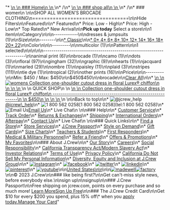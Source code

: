 "*   [\n    \n    ### Home\n    \n    ](/)\n*   /\n*   [\n    \n    ### shop all\n    \n    ](/all)\n*   /\n*   ### women\n    \n\nSHOP ALL WOMEN'S BROCADE CLOTHING\n=================================\n\nHide Filters\n\nFeatured\n\n*   Featured\n*   Price: Low - High\n*   Price: High - Low\n*   Top Rated\n*   New Arrival\n\n**Pick up today** Select a store\n\n1 item\n\nCategory\n\n\n------------\n\n[](/all/womens/categories/clothing?sub-categories=womens-shopall-dresses-and-jumpsuits&crawl=no&l_pattern=root-brocade)dresses & jumpsuits (1)\n\nSize\n\n\n--------\n\n[*   Classic](/all/womens/categories/clothing?crawl=no&fit=Classic&l_pattern=root-brocade)\n\n[*   0](/all/womens/categories/clothing?crawl=no&l_pattern=root-brocade&size=0)[*   4](/all/womens/categories/clothing?crawl=no&l_pattern=root-brocade&size=4)[*   6](/all/womens/categories/clothing?crawl=no&l_pattern=root-brocade&size=6)[*   8](/all/womens/categories/clothing?crawl=no&l_pattern=root-brocade&size=8)[*   10](/all/womens/categories/clothing?crawl=no&l_pattern=root-brocade&size=10)[*   12](/all/womens/categories/clothing?crawl=no&l_pattern=root-brocade&size=12)[*   14](/all/womens/categories/clothing?crawl=no&l_pattern=root-brocade&size=14)[*   16](/all/womens/categories/clothing?crawl=no&l_pattern=root-brocade&size=16)[*   18](/all/womens/categories/clothing?crawl=no&l_pattern=root-brocade&size=18)[*   20](/all/womens/categories/clothing?crawl=no&l_pattern=root-brocade&size=20)[*   22](/all/womens/categories/clothing?crawl=no&l_pattern=root-brocade&size=22)\n\nColor\n\n\n---------\n\n[](/all/womens/categories/clothing?crawl=no&l_color=root-multicolor&l_pattern=root-brocade)multicolor (1)\n\nPattern\n\n1 selected[](/all/womens/categories/clothing?crawl=no)\n\n\n\n\n---------------------------------------------------------------------\n\n[](/all/womens/categories/clothing?crawl=no&l_pattern=root-animal-print,root-brocade)animal print (6)\n\n[](/all/womens/categories/clothing?crawl=no)brocade (1)\n\n[](/all/womens/categories/clothing?crawl=no&l_pattern=root-brocade,root-camo)camo (1)\n\n[](/all/womens/categories/clothing?crawl=no&l_pattern=root-brocade,root-dots)dots (3)\n\n[](/all/womens/categories/clothing?crawl=no&l_pattern=root-brocade,root-floral)floral (97)\n\n[](/all/womens/categories/clothing?crawl=no&l_pattern=root-brocade,root-gingham)gingham (32)\n\n[](/all/womens/categories/clothing?crawl=no&l_pattern=root-brocade,root-graphic)graphic (9)\n\n[](/all/womens/categories/clothing?crawl=no&l_pattern=root-brocade,root-hearts)hearts (1)\n\n[](/all/womens/categories/clothing?crawl=no&l_pattern=root-brocade,root-jacquard)jacquard (1)\n\n[](/all/womens/categories/clothing?crawl=no&l_pattern=root-brocade,root-marled)marled (29)\n\n[](/all/womens/categories/clothing?crawl=no&l_pattern=root-brocade,root-ombre)ombre (1)\n\n[](/all/womens/categories/clothing?crawl=no&l_pattern=root-brocade,root-paisley)paisley (11)\n\n[](/all/womens/categories/clothing?crawl=no&l_pattern=root-brocade,root-plaid)plaid (3)\n\n[](/all/womens/categories/clothing?crawl=no&l_pattern=root-brocade,root-stripes)stripes (111)\n\n[](/all/womens/categories/clothing?crawl=no&l_pattern=root-brocade,root-tie-dye)tie dye (1)\n\n[](/all/womens/categories/clothing?crawl=no&l_pattern=root-brocade,root-tropical)tropical (2)\n\n[](/all/womens/categories/clothing?crawl=no&l_pattern=root-brocade,root-other-prints)other prints (16)\n\nPrice\n\n\n---------\n\nMin: $450 / Max: $450\n\n$450$450\n\nbrocade[](/all/womens/categories/clothing?crawl=no)\n\n[Clear All](/all/womens/categories/clothing?crawl=no)\n\n*   [\n    \n    ![womens Collection one-shoulder cutout dress in floral Lurex&reg; chiffon](https://www.jcrew.com/s7-img-facade/BP893_WQ4789_m?hei=640&crop=0,0,512,0)\n    \n    \n    \n    ](/p/womens/categories/clothing/dresses-and-jumpsuits/collection-one-shoulder-cutout-dress-in-floral-lurexreg-chiffon/BP893?display=standard&fit=Classic&color_name=navy-green&colorProductCode=BP893)\n    \n    QUICK SHOP\n    \n    [\n    \n    Collection one-shoulder cutout dress in floral Lurex® chiffon\n    -------------------------------------------------------------\n    \n    $450\n    \n    \n    \n    ](/p/womens/categories/clothing/dresses-and-jumpsuits/collection-one-shoulder-cutout-dress-in-floral-lurexreg-chiffon/BP893?display=standard&fit=Classic&color_name=navy-green&colorProductCode=BP893)\n    \n\nBack to top\n\n*   ![@jcrew_help](/next-static/images/sidecar-modules/footer/twitter-2.svg)[@jcrew\\_help](https://twitter.com/jcrew_help)\n*   ![1 800 562 0258](/next-static/images/sidecar-modules/footer/phone-2.svg)[1 800 562 0258](tel:1 800 562 0258)\n*   ![Email Us](/next-static/images/sidecar-modules/footer/email.svg)[Email Us](mailto:help@jcrew.com)\n*   Live Chat\n    \n\n### Help\n\n*   [Customer Service](/help/customer-service)\n*   [Track Order](/help/order-status)\n*   [Returns & Exchanges](/help/returns-exchanges)\n*   [Shipping](/help/shipping-handling)\n*   [International Orders](/help/international-orders)\n*   [Afterpay](/afterpay-faq)\n*   [Contact Us](/help/contact-us)\n*   Live Chat\n    \n\n### Quick Links\n\n*   [Find a Store](https://stores.jcrew.com/search)\n*   [Store Services](/s/store-services)\n*   [J.Crew Passport](/s/rewards)\n*   [Style on Demand](/s/style-on-demand)\n*   [Gift Cards](/help/gift-card)\n*   [Size Charts](/r/size-charts)\n*   [Teachers & Students](/s/teacher-student-discount)\n*   [First Responders](/s/military-medical-first-responder-discount)\n*   [Medical & Military Personnel](/s/military-medical-first-responder-discount)\n*   [Refer a Friend](/share)\n*   [Offers & Promotions](/best-deals)\n*   [My Favorites](/favorites)\n\n### About J.Crew\n\n*   [Our Story](/s/aboutus)\n*   [Careers](https://jobs.jcrew.com)\n*   [Social Responsibility](/s/corporate-responsibility)\n*   [California Transparency Act/Modern Slavery Act](/s/CSR-california-transparency-act)\n*   [Investor Relations](https://investors.jcrew.com)\n*   [Terms of Use](/help/terms-of-use)\n*   [Privacy Policy](/help/privacy-policy)\n*   [California Do Not Sell My Personal Information](https://jcrew.clarip.com/dsr/create?brand=jcrew&type=3)\n*   [Diversity, Equity and Inclusion at J.Crew Group](/s/diversity-equity-inclusion)\n\n*   [![instagram](/next-static/images/sidecar-modules/footer/instagram-2.svg)](http://instagram.com/jcrew)\n*   [![facebook](/next-static/images/sidecar-modules/footer/facebook-2.svg)](https://www.facebook.com/jcrew)\n*   [![twitter](/next-static/images/sidecar-modules/footer/twitter-2.svg)](https://twitter.com/jcrew)\n*   [![linkedin](/next-static/images/sidecar-modules/footer/linkedin.svg)](https://www.linkedin.com/company/j-crew)\n*   [![pinterest](/next-static/images/sidecar-modules/footer/pinterest-2.svg)](http://pinterest.com/jcrew/)\n*   [![youtube](/next-static/images/sidecar-modules/footer/youtube-2.svg)](http://www.youtube.com/user/jcrewinsider)\n\n[United States\n\n](/r/context-chooser)\n\n[![madewell](/next-static/images/sidecar-modules/footer/madewell.svg)](https://www.madewell.com)[![factory](/next-static/images/sidecar-modules/navigation/jcrew-factory-logo-black.svg)](https://factory.jcrew.com)\n\n© 2023 J.Crew\n\n### like being first?\n\nGet can't-miss style news, before everybody else.\n\nsign up\n\nsignup\n\n### J.Crew Passport\n\nFree shipping on jcrew.com, points on every purchase and so much more! [Learn More](/s/rewards)[Sign Up Free](/?register=true)\n\n### The J.Crew Credit Card\n\nGet $10 for every $200 you spend, plus 15% off\\* when you [apply today.](/s/credit-card)[Manage Your Card](https://d.comenity.net/jcrew/)"